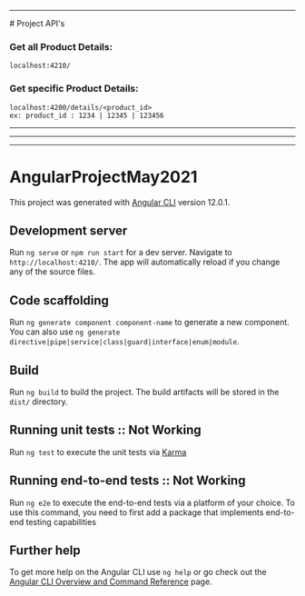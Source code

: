 <hr>
# Project API's


### Get all Product Details:
    localhost:4210/

### Get specific Product Details:
    localhost:4200/details/<product_id>
    ex: product_id : 1234 | 12345 | 123456

<hr><hr><hr>

# AngularProjectMay2021

This project was generated with [Angular CLI](https://github.com/angular/angular-cli) version 12.0.1.

## Development server

Run `ng serve` or `npm run start` for a dev server. Navigate to `http://localhost:4210/`. The app will automatically reload if you change any of the source files.

## Code scaffolding

Run `ng generate component component-name` to generate a new component. You can also use `ng generate directive|pipe|service|class|guard|interface|enum|module`.

## Build

Run `ng build` to build the project. The build artifacts will be stored in the `dist/` directory.

## Running unit tests :: Not Working

Run `ng test` to execute the unit tests via [Karma](https://karma-runner.github.io)
## Running end-to-end tests :: Not Working

Run `ng e2e` to execute the end-to-end tests via a platform of your choice. To use this command, you need to first add a package that implements end-to-end testing capabilities

## Further help

To get more help on the Angular CLI use `ng help` or go check out the [Angular CLI Overview and Command Reference](https://angular.io/cli) page.


